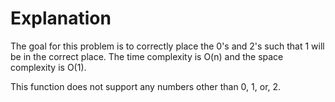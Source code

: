 # Explanation

The goal for this problem is to correctly place
the 0's and 2's such that 1 will be in the correct
place. The time complexity is O(n) and the space
complexity is O(1).

This function does not support any numbers other
than 0, 1, or, 2.